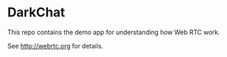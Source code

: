# DarkChat
This repo contains the demo app for understanding how Web RTC work.

See http://webrtc.org for details.
